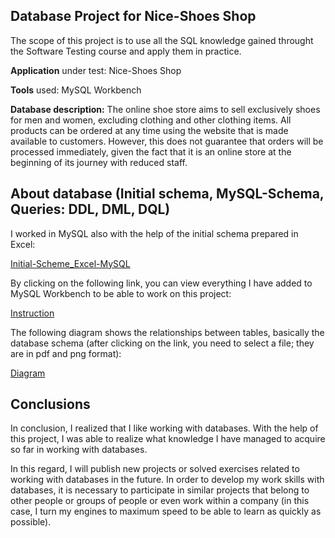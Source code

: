 ## Database Project for **Nice-Shoes Shop**
The scope of this project is to use all the SQL knowledge gained throught the Software Testing course and apply them in practice.

**Application** under test: Nice-Shoes Shop

**Tools** used: MySQL Workbench

**Database description:** The online shoe store aims to sell exclusively shoes for men and women, excluding clothing and other clothing items. All products can be ordered at any time using the website that is made available to customers. However, this does not guarantee that orders will be processed immediately, given the fact that it is an online store at the beginning of its journey with reduced staff.

## About database (Initial schema, MySQL-Schema, Queries: DDL, DML, DQL)
I worked in MySQL also with the help of the initial schema prepared in Excel:

[Initial-Scheme_Excel-MySQL](https://github.com/PokaNorbert/NICE-SHOES-SHOP_MySQL/blob/main/NICE-SHOES%20SHOP_Initial-Scheme_Excel-MySQL.xlsx) 

By clicking on the following link, you can view everything I have added to MySQL Workbench to be able to work on this project:

[Instruction](https://github.com/PokaNorbert/NICE-SHOES-SHOP_MySQL/blob/main/Instruction/Document-Instructions.sql)

The following diagram shows the relationships between tables, basically the database schema (after clicking on the link, you need to select a file; they are in pdf and png format):

[Diagram](https://github.com/PokaNorbert/NICE-SHOES-SHOP_MySQL/tree/main/Diagrams)

## Conclusions
In conclusion, I realized that I like working with databases. With the help of this project, I was able to realize what knowledge I have managed to acquire so far in working with databases. 

In this regard, I will publish new projects or solved exercises related to working with databases in the future. In order to develop my work skills with databases, it is necessary to participate in similar projects that belong to other people or groups of people or even work within a company (in this case, I turn my engines to maximum speed to be able to learn as quickly as possible).
